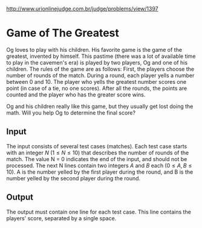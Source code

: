 http://www.urionlinejudge.com.br/judge/problems/view/1397

# Game of The Greatest

Og loves to play with his children. His favorite game is the game of the
greatest, invented by himself. This pastime (there was a lot of available time
to play in the cavemen's era) is played by two players, Og and one of his
children. The rules of the game are as follows: First, the players choose the
number of rounds of the match. During a round, each player yells a number
between 0 and 10. The player who yells the greatest number scores one point
(in case of a tie, no one scores). After all the rounds, the points are
counted and the player who has the greater score wins.

Og and his children really like this game, but they usually get lost doing the
math. Will you help Og to determine the final score?

## Input

The input consists of several test cases (matches). Each test case starts with
an integer $N$ ($1 \leq N \leq 10$) that describes the number of rounds of the
match. The value N = 0 indicates the end of the input, and should not be
processed. The next N lines contain two integers $A$ and $B$ each
($0 \leq A, B \leq 10$). A is the number yelled by the first player during the
round, and B is the number yelled by the second player during the round.

## Output

The output must contain one line for each test case. This line contains the
players' score, separated by a single space.
